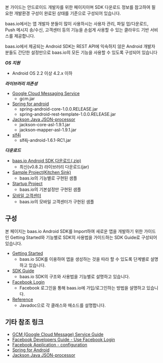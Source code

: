 본 가이드는 안드로이드 개발자를 위한 페이지이며 SDK 다운로드 정보를 참고하여 필요한 개발환경 구성이 완료된 상태를 기준으로 구성되어 있습니다.

baas.io에서는 앱 개발자 분들이 많이 사용하시는 사용자 관리, 파일 업/다운로드, Push 메시지 송/수신, 고객센터 등의 기능을 손쉽게 사용할 수 있는 클라우드 기반 서비스를 제공합니다.

baas.io에서 제공되는 Android SDK는 REST API에 익숙하지 않은 Android 개발자 분들도 간단한 설정만으로 baas.io의 모든 기능을 사용할 수 있도록 구성되어 있습니다


***OS 지원***

- Android OS 2.2 이상 4.2.x 이하

***라이브러리 의존성***

- <a href="https://github.com/baasio/baas.io-sdk-android/wiki/Getting-Started" target="_blank">Google Cloud Messaging Service</a><br>
	- gcm.jar
- <a href="http://www.springsource.org/spring-android" target="_blank">Spring for android</a><br>
	- spring-android-core-1.0.0.RELEASE.jar
	- spring-android-rest-template-1.0.0.RELEASE.jar
- <a href="http://jackson.codehaus.org/" target="_blank">Jackson Java JSON-processor</a><br>
	- jackson-core-asl-1.9.1.jar
	- jackson-mapper-asl-1.9.1.jar
- <a href="http://www.slf4j.org/" target="_blank">slf4j</a><br>
	- slf4j-android-1.6.1-RC1.jar

***다운로드***

- [baas.io Android SDK 다운로드(.zip)](http://baasio.github.com/baas.io-sdk-android/libraries/baas.io-sdk-android-v0.8.2.zip)
	- 최신(v0.8.2) 라이브러리 다운로드(jar)
- [Sample Project(Kitchen Sink)](https://github.com/baasio/baas.io-sample-android/archive/master.zip)
	- baas.io의 기능별로 구현된 샘플
- [Startup Project](https://github.com/baasio/baas.io-startup-android/archive/master.zip)
	- baas.io의 기본설정만 구현된 샘플
- [모바일 고객센터](https://github.com/baasio/baas.io-helpcenter-android/archive/master.zip)
	- baas.io의 모바일 고객센터가 구현된 샘플


## 구성

본 페이지는 baas.io Android SDK를 Import하여 새로운 앱을 개발하기 위한 가이드인 Getting Started와 기능별로 SDK의 사용법을 가이드하는 SDK Guide로 구성되어 있습니다.

- <a href="https://github.com/baasio/baas.io-sdk-android/wiki/Getting-Started" target="_blank">Getting Started</a><br>
	- baas.io SDK를 이용하여 앱을 생성하는 것을 따라 할 수 있도록 단계별로 설명하고 있습니다. 
- <a href="https://github.com/baasio/baas.io-sdk-android/wiki/Android-SDK-Guide" target="_blank">SDK Guide</a><br>
	- baas.io SDK의 구조와 사용법을 기능별로 설명하고 있습니다.
- <a href="https://github.com/baasio/baas.io-sdk-android/wiki/Facebook" target="_blank">Facebook Login</a><br>
	- Facebook 로그인을 통해 baas.io에 가입/로그인하는 방법을 설명하고 있습니다.
- <a href="http://baasio.github.io/baas.io-sdk-android/api" target="_blank">Reference</a><br>
	- Javadoc으로 각 클래스와 매소드를 설명합니다.

## 기타 참조 링크
- <a href="http://developer.android.com/google/gcm/index.html" target="_blank">GCM (Google Cloud Message) Service Guide</a><br>
- <a href="https://developers.facebook.com/docs/howtos/androidsdk/3.0/login-with-facebook/" target="_blank">Facebook Developers Guide - Use Facebook Login</a><br>
- <a href="https://developers.facebook.com/apps" target="_blank">Facebook Application - configuration</a><br>
- <a href="http://www.springsource.org/spring-android" target="_blank">Spring for Android</a><br>
- <a href="http://jackson.codehaus.org/" target="_blank">Jackson Java JSON-processor</a><br>
